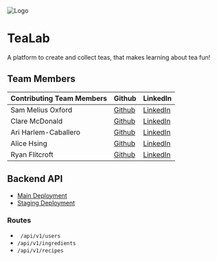 ![Logo](https://res.cloudinary.com/tealab/image/upload/v1654017908/vector_assets/full_tea_set.png)


# TeaLab

A platform to create and collect teas, that makes learning about tea fun!


## Team Members
| **Contributing Team Members** | **Github** | **LinkedIn** |
|-------------------------------|------------|--------------|
| Sam Melius Oxford             | [Github](https://github.com/Sam-Melius)     | [LinkedIn](https://www.linkedin.com/in/sam-melius-oxford/)     |
| Clare McDonald                | [Github](https://github.com/ClareMcDonald)     | [LinkedIn](https://www.linkedin.com/in/clare-s-mcdonald/)     |
| Ari Harlem-Caballero          | [Github](https://github.com/ari-harlem-caballero)     | [LinkedIn](https://www.linkedin.com/in/ari-harlem-caballero/)     |
| Alice Hsing                   | [Github](https://github.com/alicehsing)     | [LinkedIn](https://www.linkedin.com/in/alice-hsing-94603315/)     |
| Ryan Flitcroft                | [Github](https://github.com/ryanflitcroft)     | [LinkedIn](https://www.linkedin.com/in/ryanflitcroft/)     |




## Backend API

 - [Main Deployment](https://tealab.herokuapp.com)
 - [Staging Deployment](https://staged-tealab.herokuapp.com)


### Routes

  - ` /api/v1/users`
  - `/api/v1/ingredients`
  - `/api/v1/recipes`

